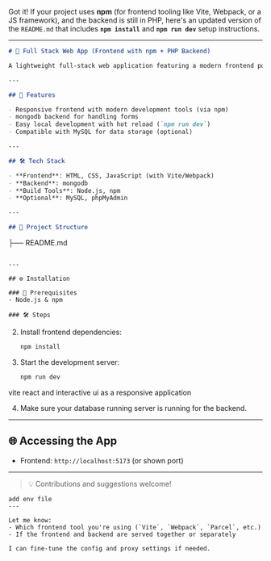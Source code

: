 Got it! If your project uses **npm** (for frontend tooling like Vite, Webpack, or a JS framework), and the backend is still in PHP, here's an updated version of the `README.md` that includes **`npm install`** and **`npm run dev`** setup instructions.

---

```markdown
# 🔗 Full Stack Web App (Frontend with npm + PHP Backend)

A lightweight full-stack web application featuring a modern frontend powered by npm tooling and a PHP backend. Perfect for learning, prototyping, or small web utilities.

---

## 🚀 Features

- Responsive frontend with modern development tools (via npm)
- mongodb backend for handling forms
- Easy local development with hot reload (`npm run dev`)
- Compatible with MySQL for data storage (optional)

---

## 🛠 Tech Stack

- **Frontend**: HTML, CSS, JavaScript (with Vite/Webpack)
- **Backend**: mongodb
- **Build Tools**: Node.js, npm
- **Optional**: MySQL, phpMyAdmin

---

## 📁 Project Structure

```


├── README.md

````

---

## ⚙️ Installation

### 🔧 Prerequisites
- Node.js & npm

### 🛠 Steps

````

2. Install frontend dependencies:

   ```bash
   npm install
   ```

3. Start the development server:

   ```bash
   npm run dev
   ```
vite react and interactive ui as a responsive application

4. Make sure your database running server is running for the backend.

---

## 🌐 Accessing the App

* Frontend: `http://localhost:5173` (or shown port)

---



> 💡 Contributions and suggestions welcome!

```
add env file
---

Let me know:
- Which frontend tool you're using (`Vite`, `Webpack`, `Parcel`, etc.)
- If the frontend and backend are served together or separately

I can fine-tune the config and proxy settings if needed.
```
